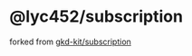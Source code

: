 # @lyc452/subscription

forked from [gkd-kit/subscription](https://github.com/gkd-kit/subscription)
